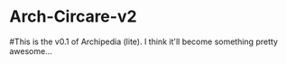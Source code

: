# Arch-Circare-v2

#This is the v0.1 of Archipedia (lite).
I think it'll become something pretty awesome...
